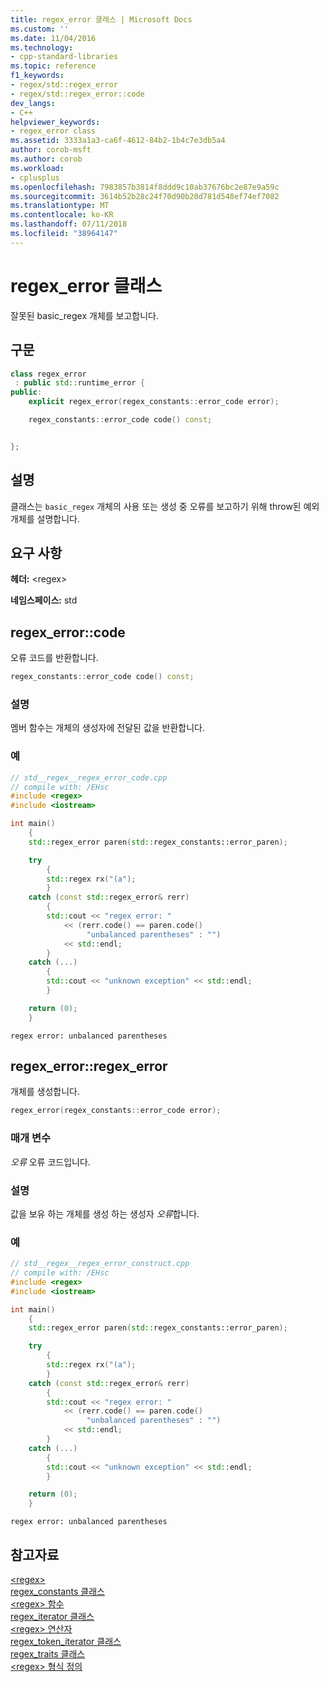 ```yaml
---
title: regex_error 클래스 | Microsoft Docs
ms.custom: ''
ms.date: 11/04/2016
ms.technology:
- cpp-standard-libraries
ms.topic: reference
f1_keywords:
- regex/std::regex_error
- regex/std::regex_error::code
dev_langs:
- C++
helpviewer_keywords:
- regex_error class
ms.assetid: 3333a1a3-ca6f-4612-84b2-1b4c7e3db5a4
author: corob-msft
ms.author: corob
ms.workload:
- cplusplus
ms.openlocfilehash: 7983857b3814f8ddd9c10ab37676bc2e87e9a59c
ms.sourcegitcommit: 3614b52b28c24f70d90b20d781d548ef74ef7082
ms.translationtype: MT
ms.contentlocale: ko-KR
ms.lasthandoff: 07/11/2018
ms.locfileid: "38964147"
---
```

# <a name="regexerror-class"></a>regex_error 클래스

잘못된 basic_regex 개체를 보고합니다.

## <a name="syntax"></a>구문

```cpp
class regex_error
 : public std::runtime_error {
public:
    explicit regex_error(regex_constants::error_code error);

    regex_constants::error_code code() const;


};
```

## <a name="remarks"></a>설명

클래스는 `basic_regex` 개체의 사용 또는 생성 중 오류를 보고하기 위해 throw된 예외 개체를 설명합니다.

## <a name="requirements"></a>요구 사항

**헤더:** \<regex>

**네임스페이스:** std

## <a name="code"></a>  regex_error::code

오류 코드를 반환합니다.

```cpp
regex_constants::error_code code() const;
```

### <a name="remarks"></a>설명

멤버 함수는 개체의 생성자에 전달된 값을 반환합니다.

### <a name="example"></a>예

```cpp
// std__regex__regex_error_code.cpp
// compile with: /EHsc
#include <regex>
#include <iostream>

int main()
    {
    std::regex_error paren(std::regex_constants::error_paren);

    try
        {
        std::regex rx("(a");
        }
    catch (const std::regex_error& rerr)
        {
        std::cout << "regex error: "
            << (rerr.code() == paren.code()
                 "unbalanced parentheses" : "")
            << std::endl;
        }
    catch (...)
        {
        std::cout << "unknown exception" << std::endl;
        }

    return (0);
    }

```

```Output
regex error: unbalanced parentheses
```

## <a name="regex_error"></a>  regex_error::regex_error

개체를 생성합니다.

```cpp
regex_error(regex_constants::error_code error);
```

### <a name="parameters"></a>매개 변수

*오류* 오류 코드입니다.

### <a name="remarks"></a>설명

값을 보유 하는 개체를 생성 하는 생성자 *오류*합니다.

### <a name="example"></a>예

```cpp
// std__regex__regex_error_construct.cpp
// compile with: /EHsc
#include <regex>
#include <iostream>

int main()
    {
    std::regex_error paren(std::regex_constants::error_paren);

    try
        {
        std::regex rx("(a");
        }
    catch (const std::regex_error& rerr)
        {
        std::cout << "regex error: "
            << (rerr.code() == paren.code()
                 "unbalanced parentheses" : "")
            << std::endl;
        }
    catch (...)
        {
        std::cout << "unknown exception" << std::endl;
        }

    return (0);
    }

```

```Output
regex error: unbalanced parentheses
```

## <a name="see-also"></a>참고자료

[\<regex>](../standard-library/regex.md)<br/>
[regex_constants 클래스](../standard-library/regex-constants-class.md)<br/>
[\<regex> 함수](../standard-library/regex-functions.md)<br/>
[regex_iterator 클래스](../standard-library/regex-iterator-class.md)<br/>
[\<regex> 연산자](../standard-library/regex-operators.md)<br/>
[regex_token_iterator 클래스](../standard-library/regex-token-iterator-class.md)<br/>
[regex_traits 클래스](../standard-library/regex-traits-class.md)<br/>
[\<regex> 형식 정의](../standard-library/regex-typedefs.md)<br/>
